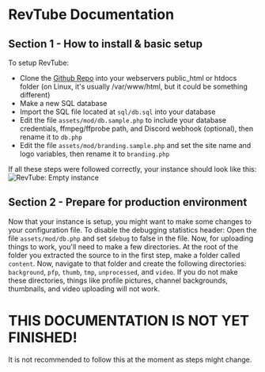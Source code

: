 # RevTube Documentation
## Section 1 - How to install & basic setup
To setup RevTube:
- Clone the [Github Repo](https://github.com/cosmixcode/revtube) into your webservers public_html or htdocs folder (on Linux, it's usually /var/www/html, but it could be something different)
- Make a new SQL database
- Import the SQL file located at `sql/db.sql` into your database
- Edit the file `assets/mod/db.sample.php` to include your database credentials, ffmpeg/ffprobe path, and Discord webhook (optional), then rename it to `db.php`
- Edit the file `assets/mod/branding.sample.php` and set the site name and logo variables, then rename it to `branding.php`
 
If all these steps were followed correctly, your instance should look like this:
![RevTube: Empty instance](https://user-images.githubusercontent.com/124375533/219940862-bfaf7a1e-46c2-4bbd-bdd3-655f424cfe29.png)
## Section 2 - Prepare for production environment
Now that your instance is setup, you might want to make some changes to your configuration file. To disable the debugging statistics header:
Open the file `assets/mod/db.php` and set `$debug` to false in the file. Now, for uploading things to work, you'll need to make a few directories. At the root of the folder you extracted the source to in the first step, make a folder called `content`. Now, navigate to that folder and create the following directories: `background`, `pfp`, `thumb`, `tmp`, `unprocessed`, and `video`. If you do not make these directories, things like profile pictures, channel backgrounds, thumbnails, and video uploading will not work.
# THIS DOCUMENTATION IS NOT YET FINISHED!
It is not recommended to follow this at the moment as steps might change.

